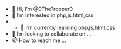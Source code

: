 - 👋 Hi, I’m @0TheTrooper0
- 👀 I’m interested in php,js,html,css
- - 🌱 I’m currently learning php,js,html,css
- 💞️ I’m looking to collaborate on ...
- 📫 How to reach me ...

<!---
0TheTrooper0/0TheTrooper0 is a ✨ special ✨ repository because its `README.md` (this file) appears on your GitHub profile.
You can click the Preview link to take a look at your changes.
--->
